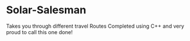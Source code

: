 # Solar-Salesman
Takes you through different travel Routes
Completed using C++ and very proud to call this one done!
